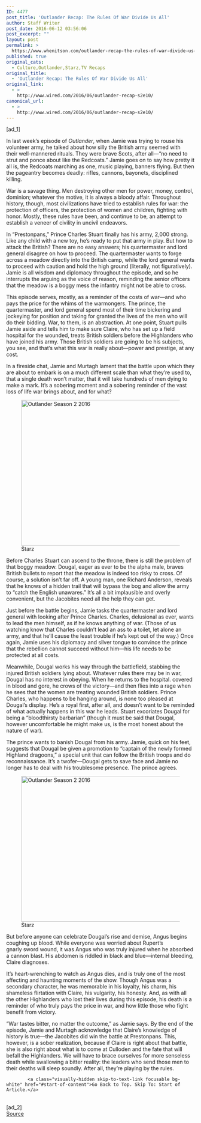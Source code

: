 ```yaml
---
ID: 4477
post_title: 'Outlander Recap: The Rules Of War Divide Us All'
author: Staff Writer
post_date: 2016-06-12 03:56:06
post_excerpt: ""
layout: post
permalink: >
  https://www.whenitson.com/outlander-recap-the-rules-of-war-divide-us-all/
published: true
original_cats:
  - Culture,Outlander,Starz,TV Recaps
original_title:
  - 'Outlander Recap: The Rules Of War Divide Us All'
original_link:
  - >
    http://www.wired.com/2016/06/outlander-recap-s2e10/
canonical_url:
  - >
    http://www.wired.com/2016/06/outlander-recap-s2e10/
---
```

 [ad_1]
<br><div id=""><p>In last week’s episode of <em>Outlander</em>, when Jamie was trying to rouse his volunteer army, he talked about how silly the British army seemed with their well-mannered rituals. They were brave Scots, after all—“no need to strut and ponce about like the Redcoats.” Jamie goes on to say how pretty it all is, the Redcoats marching as one, music playing, banners flying. But then the pageantry becomes deadly: rifles, cannons, bayonets, disciplined killing.</p>
<p>War is a savage thing. Men destroying other men for power, money, control, dominion; whatever the motive, it is always a bloody affair. Throughout history, though, most civilizations have tried to establish rules for war: the protection of officers, the protection of women and children, fighting with honor. Mostly, these rules have been, and continue to be, an attempt to establish a veneer of civility in uncivil endeavors.</p>
<p>In “Prestonpans,” Prince Charles Stuart finally has his army, 2,000 strong. Like any child with a new toy, he’s ready to put that army in play. But how to attack the British? There are no easy answers; his quartermaster and lord general disagree on how to proceed. The quartermaster wants to forge across a meadow directly into the British camp, while the lord general wants to proceed with caution and hold the high ground (literally, not figuratively). Jamie is all wisdom and diplomacy throughout the episode, and so he interrupts the arguing as the voice of reason, reminding the senior officers that the meadow is a boggy mess the infantry might not be able to cross.</p>
<p>This episode serves, mostly, as a reminder of the costs of war—and who pays the price for the whims of the warmongers. The prince, the quartermaster, and lord general spend most of their time bickering and jockeying for position and taking for granted the lives of the men who will do their bidding. War, to them, is an abstraction. At one point, Stuart pulls Jamie aside and tells him to make sure Claire, who has set up a field hospital for the wounded, treats British soldiers before the Highlanders who have joined his army. Those British soldiers are going to be his subjects, you see, and that’s what this war is really about—power and prestige, at any cost.</p>
<p>In a fireside chat, Jamie and Murtagh lament that the battle upon which they are about to embark is on a much different scale than what they’re used to, that a single death won’t matter, that it will take hundreds of men dying to make a mark. It’s a sobering moment and a sobering reminder of the vast loss of life war brings about, and for what?</p>
<figure attachment_2042917="" class="wp-caption landscape alignnone fader relative" data-js="fader"><a href="https://www.wired.com/wp-content/uploads/2016/06/CaitrionaBalfeasClaireRandallFraser-Episode2103.jpg"><img class="size-default-top-art wp-image-2042917" src="http://www.whenitson.com/wp-content/uploads/2016/06/Outlander-Recap-The-Rules-Of-War-Divide-Us-All.jpg" alt="Outlander Season 2 2016" width="582" height="388"/></a><figcaption class="wp-caption-text link-underline"><span class="credit link-underline-sm"><span aria-hidden="true" class="ui ui ui-photo inline-block ui-credit relative opacity-6 marg-r-sm marg-l-sm no-caption"/>Starz</span></figcaption></figure><p>Before Charles Stuart can ascend to the throne, there is still the problem of that boggy meadow. Dougal, eager as ever to be the alpha male, braves British bullets to report that the meadow is indeed too risky to cross. Of course, a solution isn’t far off. A young man, one Richard Anderson, reveals that he knows of a hidden trail that will bypass the bog and allow the army to “catch the English unawares.” It’s all a bit implausible and overly convenient, but the Jacobites need all the help they can get.</p>
<p>Just before the battle begins, Jamie tasks the quartermaster and lord general with looking after Prince Charles. Charles, delusional as ever, wants to lead the men himself, as if he knows anything of war. (Those of us watching know that Charles couldn’t lead an ass to a toilet, let alone an army, and that he’ll cause the least trouble if he’s kept out of the way.) Once again, Jamie uses his diplomacy and silver tongue to convince the prince that the rebellion cannot succeed without him—his life needs to be protected at all costs.</p>
<p>Meanwhile, Dougal works his way through the battlefield, stabbing the injured British soldiers lying about. Whatever rules there may be in war, Dougal has no interest in obeying. When he returns to the hospital. covered in blood and gore, he crows of the victory—and then flies into a rage when he sees that the women are treating wounded British soldiers. Prince Charles, who happens to be hanging around, is none too pleased at Dougal’s display. He’s a royal first, after all, and doesn’t want to be reminded of what actually happens in this war he leads. Stuart excoriates Dougal for being a “bloodthirsty barbarian” (though it must be said that Dougal, however uncomfortable he might make us, is the most honest about the nature of war).</p>
<p>The prince wants to banish Dougal from his army. Jamie, quick on his feet, suggests that Dougal be given a promotion to “captain of the newly formed Highland dragoons,” a special unit that can follow the British troops and do reconnaissance. It’s a twofer—Dougal gets to save face and Jamie no longer has to deal with his troublesome presence. The prince agrees.</p>
<figure attachment_2042918="" class="wp-caption landscape alignnone fader relative" data-js="fader"><a href="https://www.wired.com/wp-content/uploads/2016/06/CaitrionaBalfeasClaireRandallFraser-Episode2104.jpg"><img class="size-default-top-art wp-image-2042918" src="http://www.whenitson.com/wp-content/uploads/2016/06/1465703766_295_Outlander-Recap-The-Rules-Of-War-Divide-Us-All.jpg" alt="Outlander Season 2 2016" width="582" height="388"/></a><figcaption class="wp-caption-text link-underline"><span class="credit link-underline-sm"><span aria-hidden="true" class="ui ui ui-photo inline-block ui-credit relative opacity-6 marg-r-sm marg-l-sm no-caption"/>Starz</span></figcaption></figure><p>But before anyone can celebrate Dougal’s rise and demise, Angus begins coughing up blood. While everyone was worried about Rupert’s gnarly sword wound, it was Angus who was truly injured when he absorbed a cannon blast. His abdomen is riddled in black and blue—internal bleeding, Claire diagnoses.</p>
<p>It’s heart-wrenching to watch as Angus dies, and is truly one of the most affecting and haunting moments of the show. Though Angus was a secondary character, he was memorable in his loyalty, his charm, his shameless flirtation with Claire, his vulgarity, his honesty. And, as with all the other Highlanders who lost their lives during this episode, his death is a reminder of who truly pays the price in war, and how little those who fight benefit from victory.</p>
<p>“War tastes bitter, no matter the outcome,” as Jamie says. By the end of the episode, Jamie and Murtagh acknowledge that Claire’s knowledge of history is true—the Jacobites did win the battle at Prestonpans. This, however, is a sober realization, because if Claire is right about that battle, she is also right about what is to come at Culloden and the fate that will befall the Highlanders. We will have to brace ourselves for more senseless death while swallowing a bitter reality: the leaders who send those men to their deaths will sleep soundly. After all, they’re playing by the rules.</p>

			<a class="visually-hidden skip-to-text-link focusable bg-white" href="#start-of-content">Go Back to Top. Skip To: Start of Article.</a>

			
</div>
<br>[ad_2]
<br><a href="http://www.wired.com/2016/06/outlander-recap-s2e10/">Source </a>